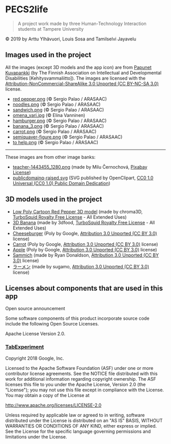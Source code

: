 # PECS2life

> A project work made by three Human-Technology Interaction students at Tampere University

© 2019 by Arttu Ylhävuori, Louis Sosa and Tamilselvi Jayavelu

## Images used in the project

All the images (except 3D models and the app icon) are from [Papunet Kuvapankki](https://kuvapankki.papunet.net/) (by The Finnish Association on Intellectual and Developmental Disabilities \[Kehitysvammaliitto]). The images are licensed with the [Attribution-NonCommercial-ShareAlike 3.0 Unported (CC BY-NC-SA 3.0)](https://creativecommons.org/licenses/by-nc-sa/3.0/deed.en) license.

- [red pepper.png](https://papunet.net/sites/papunet.net/files/kuvapankki/20130503/red%20pepper.png) (© Sergio Palao / ARASAAC)
- [noodles.png](https://papunet.net/sites/papunet.net/files/kuvapankki/20130503/noodles.png) (© Sergio Palao / ARASAAC)
- [sandwich.png](https://papunet.net/sites/papunet.net/files/kuvapankki/20130503/sandwich.png) (© Sergio Palao / ARASAAC)
- [omena_vari.jpg](https://papunet.net/sites/papunet.net/files/kuvapankki/20190410/omena_vari.jpg) (© Elina Vanninen)
- [hamburger.png](https://papunet.net/sites/papunet.net/files/kuvapankki/20130503/hamburger.png) (© Sergio Palao / ARASAAC)
- [banana_3.png](https://papunet.net/sites/papunet.net/files/kuvapankki/20130503/banana_3.png) (© Sergio Palao / ARASAAC)
- [carrot.png](https://papunet.net/sites/papunet.net/files/kuvapankki/20130503/carrot.png) (© Sergio Palao / ARASAAC)
- [semiquaver-figure.png](https://papunet.net/sites/papunet.net/files/kuvapankki/20191114/semiquaver-figure.png) (© Sergio Palao / ARASAAC)
- [to help.png](https://papunet.net/sites/papunet.net/files/kuvapankki/20130503/to%20help.png) (© Sergio Palao / ARASAAC)

---

These images are from other image banks:

- [teacher-1443455_1280.png](https://pixabay.com/fi/illustrations/opettaja-nainen-ms-pallo-%C3%A4iti-1443455/) (made by  Milu Černochová, [Pixabay License](https://pixabay.com/service/license/))
- [publicdomainq-raised.svg](https://freesvg.org/raised-hand-student) (SVG published by OpenClipart, [CC0 1.0 Universal (CC0 1.0)
Public Domain Dedication](https://creativecommons.org/publicdomain/zero/1.0/))

## 3D models used in the project

- [Low Poly Cartoon Red Pepper 3D model](https://www.turbosquid.com/3d-models/red-pepper-modelled-3d-model-1467304) (made by chroma3D, [TurboSquid Royalty Free License](https://blog.turbosquid.com/royalty-free-license/) - All Extended Uses)
- [3D Banana](https://www.turbosquid.com/FullPreview/Index.cfm/ID/1203279) (made by 3dfood, [TurboSquid Royalty Free License](https://blog.turbosquid.com/royalty-free-license/) - All Extended Uses)
- [Cheeseburger](https://poly.google.com/view/eke7qcu_FR2) (Poly by Google, [Attribution 3.0 Unported (CC BY 3.0)](https://creativecommons.org/licenses/by/3.0/) license)
- [Carrot](https://poly.google.com/view/c1zld-II5RD) (Poly by Google, [Attribution 3.0 Unported (CC BY 3.0)](https://creativecommons.org/licenses/by/3.0/) license)
- [Apple](https://poly.google.com/view/4tOmpD9-xsV) (Poly by Google, [Attribution 3.0 Unported (CC BY 3.0)](https://creativecommons.org/licenses/by/3.0/) license)
- [Sammich](https://poly.google.com/view/cSfvG3qqDr7) (made by Ryan Donaldson, [Attribution 3.0 Unported (CC BY 3.0)](https://creativecommons.org/licenses/by/3.0/) license)
- [ラーメン](https://poly.google.com/view/0wXZw_lvY35) (made by sugamo, [Attribution 3.0 Unported (CC BY 3.0)](https://creativecommons.org/licenses/by/3.0/) license)

## Licenses about components that are used in this app

Open source announcement

Some software components of this product incorporate source code include the following Open Source Licenses.

   Apache License Version 2.0.

### [TabExperiment](https://github.com/google-developer-training/android-fundamentals-apps-v2/tree/master/TabExperiment)

Copyright 2018 Google, Inc.

Licensed to the Apache Software Foundation (ASF) under one or more contributor license agreements. See the NOTICE file distributed with this work for additional information regarding copyright ownership. The ASF licenses this file to you under the Apache License, Version 2.0 (the "License"); you may not use this file except in compliance with the License. You may obtain a copy of the License at

http://www.apache.org/licenses/LICENSE-2.0

Unless required by applicable law or agreed to in writing, software distributed under the License is distributed on an "AS IS" BASIS, WITHOUT WARRANTIES OR CONDITIONS OF ANY KIND, either express or implied. See the License for the specific language governing permissions and limitations under the License.

